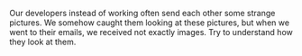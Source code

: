 Our developers instead of working often send each other some strange pictures. We somehow caught them looking at these pictures, but when we went to their emails, we received not exactly images. Try to understand how they look at them.
